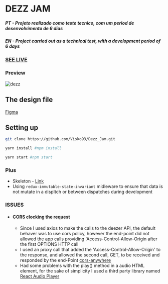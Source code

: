 # DEZZ JAM

##### PT - Projeto realizado como teste tecnico, com um period de desenvolvimento de 6 dias

##### EN - Project carried out as a technical test, with a development period of 6 days

### [SEE LIVE](https://dezz-jam.netlify.app)

### Preview

![dezz](src\assets\gif\dezz.gif)

## The design file

[Figma](https://www.figma.com/file/6rlc8241dOsYj1l9KWrCtP/Manipulae_test?node-id=0%3A1)

## Setting up

```bash
git clone https://github.com/Visko93/Dezz_Jam.git
```

```bash
yarn install #npm install
```

```bash
yarn start #npm start
```

### Plus

- Skeleton - [Link](https://github.com/dvtng/react-loading-skeleton)
- Using `redux-immutable-state-invariant` midleware to ensure that data is not mutate in a displtch or between dispatches during development

### ISSUES

- #### CORS clocking the request
  - Since I used axios to make the calls to the deezer API, the default behaver was to use cors policy, however the end-point did not allowed the app calls providing <quote>'Access-Control-Allow-Origin</quote> after the first OPTIONS HTTP call
  - I used an proxy call that added the 'Access-Control-Allow-Origin' to the response, and allowed the second call, GET, to be received and responded by the end-Point [cors-anywhere](https://github.com/Rob--W/cors-anywhere/#documentation)
  - Had some problems with the play() method in a audio HTML element, for the sake of simplicity I used a third party library named [React Audio Player](https://github.com/justinmc/react-audio-player#readme)
